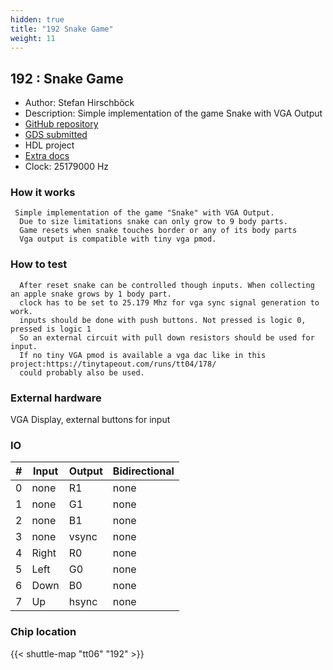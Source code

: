 ```yaml
---
hidden: true
title: "192 Snake Game"
weight: 11
---
```


## 192 : Snake Game

* Author: Stefan Hirschböck
* Description: Simple implementation of the game Snake with VGA Output
* [GitHub repository](https://github.com/histefan/jku-tt06-snake_game)
* [GDS submitted](https://github.com/histefan/jku-tt06-snake_game/actions/runs/8627996846)
* HDL project
* [Extra docs](None)
* Clock: 25179000 Hz

<!---

This file is used to generate your project datasheet. Please fill in the information below and delete any unused
sections.

You can also include images in this folder and reference them in the markdown. Each image must be less than
512 kb in size, and the combined size of all images must be less than 1 MB.
-->


### How it works

```
 Simple implementation of the game "Snake" with VGA Output.
  Due to size limitations snake can only grow to 9 body parts.
  Game resets when snake touches border or any of its body parts
  Vga output is compatible with tiny vga pmod.
```

### How to test

```
  After reset snake can be controlled though inputs. When collecting an apple snake grows by 1 body part. 
  clock has to be set to 25.179 Mhz for vga sync signal generation to work.
  inputs should be done with push buttons. Not pressed is logic 0, pressed is logic 1
  So an external circuit with pull down resistors should be used for input.
  If no tiny VGA pmod is available a vga dac like in this project:https://tinytapeout.com/runs/tt04/178/
  could probably also be used.
```

### External hardware

VGA Display, external buttons for input


### IO

| # | Input          | Output         | Bidirectional   |
| - | -------------- | -------------- | --------------- |
| 0 | none | R1 | none |
| 1 | none | G1 | none |
| 2 | none | B1 | none |
| 3 | none | vsync | none |
| 4 | Right | R0 | none |
| 5 | Left | G0 | none |
| 6 | Down | B0 | none |
| 7 | Up | hsync | none |

### Chip location

{{< shuttle-map "tt06" "192" >}}
